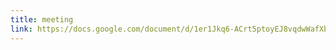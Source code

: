 ```yaml
---
title: meeting
link: https://docs.google.com/document/d/1er1Jkq6-ACrt5ptoyEJ8vqdwWafXbC8Y/edit?usp=sharing&ouid=109431569121511580485&rtpof=true&sd=true
---
```

